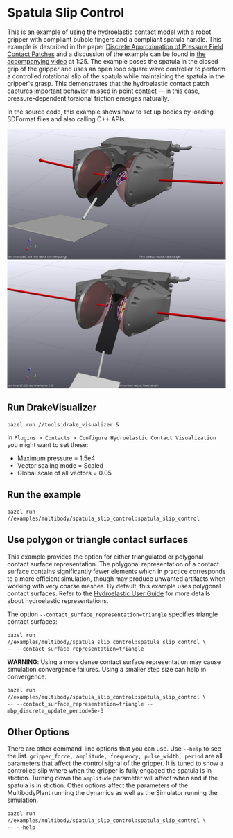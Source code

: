 # Spatula Slip Control

This is an example of using the hydroelastic contact model with a
robot gripper with compliant bubble fingers and a compliant spatula handle.
This example is described in the paper
[Discrete Approximation of Pressure Field Contact Patches](https://arxiv.org/abs/2110.04157)
and a discussion of the example can be found in
[the accompanying video](https://youtu.be/TOsd5LAEPmU?t=85) at 1:25.
The example poses the spatula in the closed grip of the gripper and
uses an open loop square wave controller to perform a controlled
rotational slip of the spatula while maintaining the spatula in
the gripper's grasp. This demonstrates that the hydroelastic contact patch
captures important behavior missed in point contact -- in this case,
pressure-dependent torsional friction emerges naturally.

In the source code, this example shows how to set up bodies by loading SDFormat
files and also calling C++ APIs.

![spatula_1](images/spatula_1.jpg)
![spatula_2](images/spatula_2.jpg)

## Run DrakeVisualizer

```
bazel run //tools:drake_visualizer &
```

In `Plugins > Contacts > Configure Hydroelastic Contact Visualization` you
might want to set these:

* Maximum pressure = 1.5e4
* Vector scaling mode = Scaled
* Global scale of all vectors = 0.05

## Run the example

```
bazel run //examples/multibody/spatula_slip_control:spatula_slip_control
```

## Use polygon or triangle contact surfaces

This example provides the option for either triangulated or polygonal
contact surface representation. The polygonal representation of a contact
surface contains significantly fewer elements which in practice corresponds
to a more efficient simulation, though may produce unwanted artifacts when
working with very coarse meshes. By default, this example uses polygonal
contact surfaces. Refer to the
[Hydroelastic User Guide](https://drake.mit.edu/doxygen_cxx/group__hydroelastic__user__guide.html)
for more details about hydroelastic representations.

The option `--contact_surface_representation=triangle` specifies triangle
contact surfaces:

```
bazel run //examples/multibody/spatula_slip_control:spatula_slip_control \
-- --contact_surface_representation=triangle
```

**WARNING**: Using a more dense contact surface representation may cause simulation
convergence failures. Using a smaller step size can help in convergence:

```
bazel run //examples/multibody/spatula_slip_control:spatula_slip_control \
-- --contact_surface_representation=triangle --mbp_discrete_update_period=5e-3
```

## Other Options

There are other command-line options that you can use. Use `--help` to see
the list. `gripper_force, amplitude, frequency, pulse_width, period` are all
parameters that affect the control signal of the gripper. It is tuned to show
a controlled slip where when the gripper is fully engaged the spatula is in
stiction. Turning down the `amplitude` parameter will affect when and if the
spatula is in stiction. Other options affect the parameters of the
MultibodyPlant running the dynamics as well as the Simulator running the
simulation.

```
bazel run //examples/multibody/spatula_slip_control:spatula_slip_control \
-- --help
```
